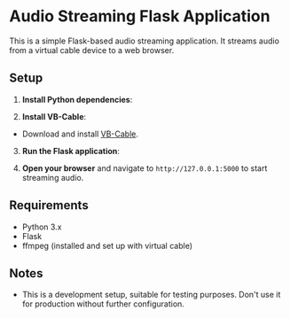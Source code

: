 # Audio Streaming Flask Application

This is a simple Flask-based audio streaming application. It streams audio from a virtual cable device to a web browser.

## Setup

1. **Install Python dependencies**:

2. **Install VB-Cable**:
- Download and install [VB-Cable](https://vb-audio.com/Cable/index.htm).

3. **Run the Flask application**:

4. **Open your browser** and navigate to `http://127.0.0.1:5000` to start streaming audio.

## Requirements

- Python 3.x
- Flask
- ffmpeg (installed and set up with virtual cable)

## Notes

- This is a development setup, suitable for testing purposes. Don't use it for production without further configuration.
